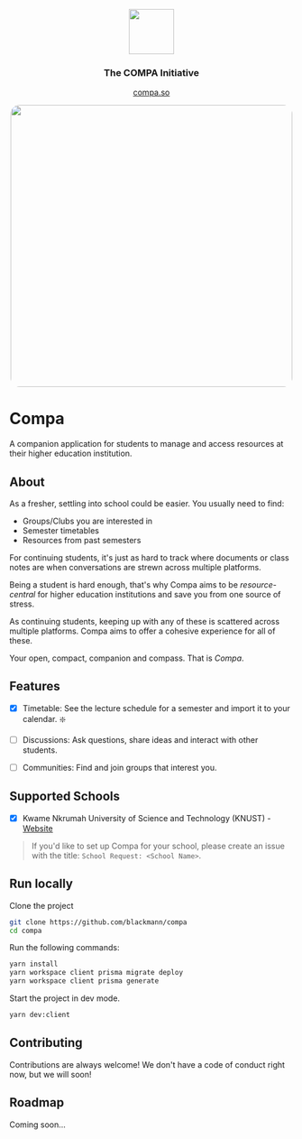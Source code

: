 <p align="center"><img src="client/public/sym-outline.svg" width="80"/></p>

<h3 align="center">The COMPA Initiative</h3>
<p align="center"><a href="https://compa.so">compa.so</a></p>

<p align="center"><img src="assets/sc-timetable.png" style="border-radius: 1rem" width="500"/></p>

# Compa

A companion application for students to manage and access resources at their higher education institution.

## About

As a fresher, settling into school could be easier. You usually need to find:

- Groups/Clubs you are interested in
- Semester timetables
- Resources from past semesters

For continuing students, it's just as hard to track where documents or class notes are when conversations are strewn across multiple platforms.

Being a student is hard enough, that's why Compa aims to be _resource-central_ for higher education institutions and save you from one source of stress.

As continuing students, keeping up with any of these is scattered across multiple platforms. Compa aims to offer a cohesive experience for all of these.

Your open, compact, companion and compass. That is _Compa_.

## Features

- [x] Timetable: See the lecture schedule for a semester and import it to your calendar. ❇️

- [ ] Discussions: Ask questions, share ideas and interact with other students.

- [ ] Communities: Find and join groups that interest you.

## Supported Schools

- [x] Kwame Nkrumah University of Science and Technology (KNUST) - [Website](https://knust.compa.so)

> If you'd like to set up Compa for your school, please create an issue with the title: `School Request: <School Name>`.

## Run locally

Clone the project

```bash
git clone https://github.com/blackmann/compa
cd compa
```

Run the following commands:

```bash
yarn install
yarn workspace client prisma migrate deploy
yarn workspace client prisma generate
```

Start the project in dev mode.

```bash
yarn dev:client
```

## Contributing

Contributions are always welcome! We don't have a code of conduct right now, but we will soon!

## Roadmap

Coming soon...

